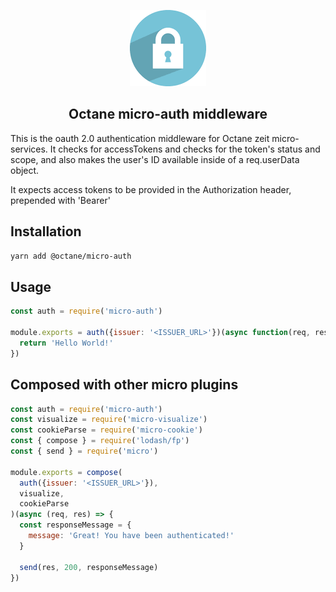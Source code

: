 <p align="center"><img src='./lock.png'></p>
<h2 align="center">Octane micro-auth middleware</h2>

This is the oauth 2.0 authentication middleware for Octane zeit micro-services. It checks for accessTokens and checks for the token's status and scope, and also makes the user's ID available inside of a req.userData object.

It expects access tokens to be provided in the Authorization header, prepended with 'Bearer'

## Installation
```sh
yarn add @octane/micro-auth
```

## Usage
```javascript
const auth = require('micro-auth')

module.exports = auth({issuer: '<ISSUER_URL>'})(async function(req, res) {
  return 'Hello World!'
})
```

## Composed with other micro plugins
```javascript
const auth = require('micro-auth')
const visualize = require('micro-visualize')
const cookieParse = require('micro-cookie')
const { compose } = require('lodash/fp')
const { send } = require('micro')

module.exports = compose(
  auth({issuer: '<ISSUER_URL>'}),
  visualize,
  cookieParse
)(async (req, res) => {
  const responseMessage = {
    message: 'Great! You have been authenticated!'
  }

  send(res, 200, responseMessage)
})
```